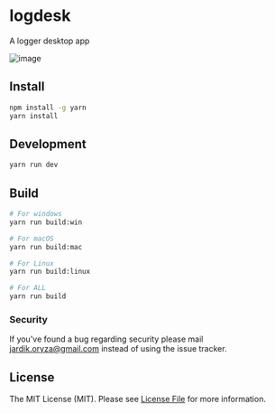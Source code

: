 # logdesk

A logger desktop app

![image](https://github.com/jhonoryza/logdesk/assets/5910636/d9621642-1a2e-4d90-a6c4-bba2d76daf54)

## Install

```bash
npm install -g yarn
yarn install
```

## Development

```bash
yarn run dev
```

## Build

```bash
# For windows
yarn run build:win

# For macOS
yarn run build:mac

# For Linux
yarn run build:linux

# For ALL
yarn run build
```

### Security

If you've found a bug regarding security please mail [jardik.oryza@gmail.com](mailto:jardik.oryza@gmail.com) instead of using the issue tracker.

## License

The MIT License (MIT). Please see [License File](LICENSE.md) for more information.
